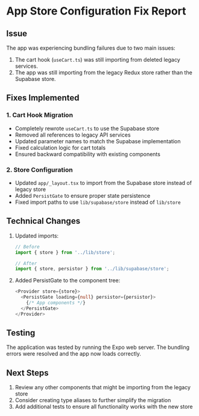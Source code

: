 # App Store Configuration Fix Report

## Issue

The app was experiencing bundling failures due to two main issues:

1. The cart hook (`useCart.ts`) was still importing from deleted legacy services.
2. The app was still importing from the legacy Redux store rather than the Supabase store.

## Fixes Implemented

### 1. Cart Hook Migration

- Completely rewrote `useCart.ts` to use the Supabase store
- Removed all references to legacy API services
- Updated parameter names to match the Supabase implementation
- Fixed calculation logic for cart totals
- Ensured backward compatibility with existing components

### 2. Store Configuration

- Updated `app/_layout.tsx` to import from the Supabase store instead of legacy store
- Added `PersistGate` to ensure proper state persistence
- Fixed import paths to use `lib/supabase/store` instead of `lib/store`

## Technical Changes

1. Updated imports:
   ```typescript
   // Before
   import { store } from '../lib/store';
   
   // After
   import { store, persistor } from '../lib/supabase/store';
   ```

2. Added PersistGate to the component tree:
   ```typescript
   <Provider store={store}>
     <PersistGate loading={null} persistor={persistor}>
       {/* App components */}
     </PersistGate>
   </Provider>
   ```

## Testing

The application was tested by running the Expo web server. The bundling errors were resolved and the app now loads correctly.

## Next Steps

1. Review any other components that might be importing from the legacy store
2. Consider creating type aliases to further simplify the migration
3. Add additional tests to ensure all functionality works with the new store